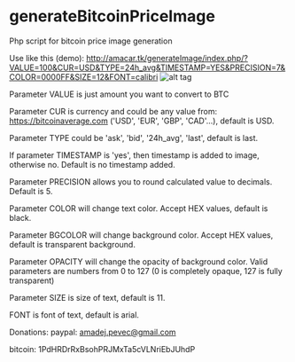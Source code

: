 # generateBitcoinPriceImage
Php script for bitcoin price image generation

Use like this (demo):
http://amacar.tk/generateImage/index.php/?VALUE=100&CUR=USD&TYPE=24h_avg&TIMESTAMP=YES&PRECISION=7&COLOR=0000FF&SIZE=12&FONT=calibri
![alt tag](http://amacar.tk/generateImage/index.php/?VALUE=100&CUR=USD&TYPE=24h_avg&TIMESTAMP=YES&PRECISION=7&COLOR=0000FF&SIZE=12&FONT=calibri)

Parameter VALUE is just amount you want to convert to BTC

Parameter CUR is currency and could be any value from: https://bitcoinaverage.com ('USD', 'EUR', 'GBP', 'CAD'...), default is USD.

Parameter TYPE could be 'ask', 'bid', '24h_avg', 'last', default is last.

If parameter TIMESTAMP is 'yes', then timestamp is added to image, otherwise no. Default is no timestamp added.

Parameter PRECISION allows you to round calculated value to decimals. Default is 5.

Parameter COLOR will change text color. Accept HEX values, default is black.

Parameter BGCOLOR will change background color. Accept HEX values, default is transparent background.

Parameter OPACITY will change the opacity of background color. Valid parameters are numbers from 0 to 127 (0 is completely opaque, 127 is fully transparent)

Parameter SIZE is size of text, default is 11.

FONT is font of text, default is arial.

Donations: paypal: amadej.pevec@gmail.com

bitcoin: 1PdHRDrRxBsohPRJMxTa5cVLNriEbJUhdP
